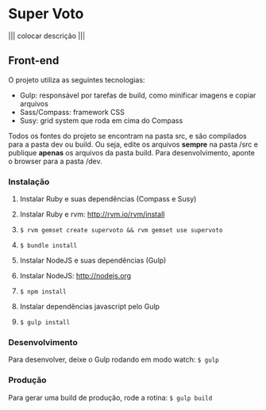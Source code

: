 Super Voto
=========

||| colocar descrição |||

Front-end
---------

O projeto utiliza as seguintes tecnologias:

* Gulp: responsável por tarefas de build, como minificar imagens e copiar arquivos
* Sass/Compass: framework CSS
* Susy: grid system que roda em cima do Compass

Todos os fontes do projeto se encontram na pasta src, e são compilados para a pasta dev ou build. Ou seja, edite os arquivos **sempre** na pasta /src e publique **apenas** os arquivos da pasta build. Para desenvolvimento, aponte o browser para a pasta /dev.

### Instalação

1. Instalar Ruby e suas dependências (Compass e Susy)
  1. Instalar Ruby e rvm: http://rvm.io/rvm/install
  2. ``` $ rvm gemset create supervoto && rvm gemset use supervoto ```
  3. ``` $ bundle install ```

2. Instalar NodeJS e suas dependências (Gulp)
  1. Instalar NodeJS: http://nodejs.org
  2. ``` $ npm install ```

3. Instalar dependências javascript pelo Gulp
  1. ``` $ gulp install ```

### Desenvolvimento

Para desenvolver, deixe o Gulp rodando em modo watch: ``` $ gulp ```

### Produção

Para gerar uma build de produção, rode a rotina: ``` $ gulp build ```